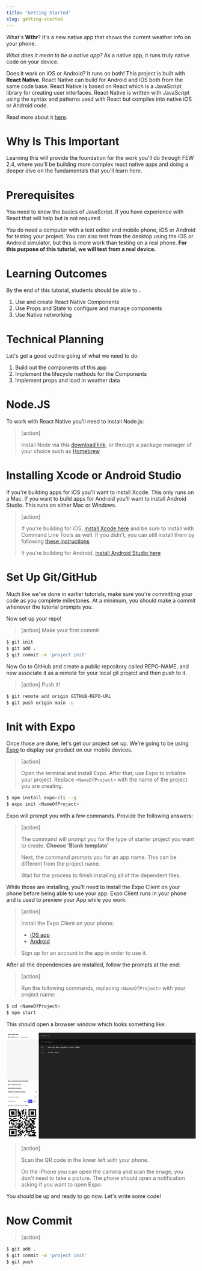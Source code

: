 ```yaml
---
title: "Getting Started"
slug: getting-started
---
```


What's **Wthr**? It's a new native app that shows the current weather info on your phone.

_What does it mean to be a native app?_ As a native app, it runs truly native code on your device.

Does it work on iOS or Android? It runs on both! This project is built with **React Native**. React Native can build for Android and iOS both from the same code base. React Native is based on React which is a JavaScript library for creating user interfaces. React Native is written with JavaScript using the syntax and patterns used with React but compiles into native iOS or Android code.

Read more about it [here](https://facebook.github.io/react-native/).

# Why Is This Important

Learning this will provide the foundation for the work you'll do through FEW 2.4, where you'll be building more complex react native apps and doing a deeper dive on the fundamentals that you'll learn here.

# Prerequisites

You need to know the basics of JavaScript. If you have experience with React that will help but is not required.

You do need a computer with a text editor and mobile phone, iOS or Android for testing your project. You can also test from the desktop using the iOS or Android simulator, but this is more work than testing on a real phone. **For this purpose of this tutorial, we will test from a real device.**

# Learning Outcomes

By the end of this tutorial, students should be able to...

1. Use and create React Native Components
1. Use Props and State to configure and manage components
1. Use Native networking


# Technical Planning

Let's get a good outline going of what we need to do:

1. Build out the components of this app
1. Implement the lifecycle methods for the Components
1. Implement props and load in weather data

# Node.JS

To work with React Native you'll need to install Node.js:

> [action]
>
> Install Node via this [download link](https://nodejs.org/en/download/), or through a package manager of your choice such as [Homebrew](https://brew.sh/)

# Installing Xcode or Android Studio

If you're building apps for iOS you'll want to install Xcode. This only runs on a Mac. If you want to build apps for Android you'll want to install Android Studio. This runs on either Mac or Windows.

> [action]
>
> If you're building for iOS, [install Xcode here](https://itunes.apple.com/us/app/xcode/id497799835?mt=12) and be sure to install with Command Line Tools as well. If you didn't, you can still install them by following [these instructions](http://osxdaily.com/2014/02/12/install-command-line-tools-mac-os-x/)
>
> If you're building for Android,  [install Android Studio here](https://developer.android.com/studio/install)

# Set Up Git/GitHub

Much like we've done in earlier tutorials, make sure you're committing your code as you complete milestones. At a minimum, you should make a commit whenever the tutorial prompts you.

Now set up your repo!

>[action]
> Make your first commit
>
```bash
$ git init
$ git add .
$ git commit -m 'project init'
```

Now Go to GitHub and create a public repository called REPO-NAME, and now associate it as a remote for your local git project and then push to it.

>[action]
> Push it!
>
```bash
$ git remote add origin GITHUB-REPO-URL
$ git push origin main -u
```

# Init with Expo

Once those are done, let's get our project set up. We're going to be using [Expo](https://expo.io/learn) to display our product on our mobile devices.

> [action]
>
> Open the terminal and install Expo. After that, use Expo to initialize your project. Replace `<NameOfProject>` with the name of the project you are creating.
>
```bash
$ npm install expo-cli --g
$ expo init <NameOfProject>
```

Expo will prompt you with a few commands. Provide the following answers:

> [action]
>
> The command will prompt you for the type of starter project you want to create. **Choose 'Blank template'**
>
> Next, the command prompts you for an app name. This can be different from the project name.
>
> Wait for the process to finish installing all of the dependent files.

While those are installing, you'll need to install the Expo Client on your phone before being able to use your app. Expo Client runs in your phone and is used to preview your App while you work.

> [action]
>
> Install the Expo Client on your phone:
>
> - [iOS app](https://itunes.apple.com/app/apple-store/id982107779)
> - [Android](https://play.google.com/store/apps/details?id=host.exp.exponent&referrer=www)
>
> Sign up for an account in the app in order to use it.

After all the dependencies are installed, follow the prompts at the end:

> [action]
>
> Run the following commands, replacing `<NameOfProject>` with your project name:
>
```bash
$ cd <NameOfProject>
$ npm start
```

This should open a browser window which looks something like:

![ScreenShot-1.png](assets/01_init-with-expo_expo-page.png)

> [action]
>
> Scan the QR code in the lower left with your phone.
>
> On the iPhone you can open the camera and scan the image, you don't need to take a picture. The phone should open a notification asking if you want to open Expo.

You should be up and ready to go now. Let's write some code!

# Now Commit

>[action]
>
```bash
$ git add .
$ git commit -m 'project init'
$ git push
```
